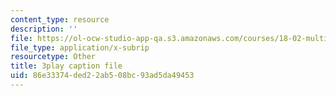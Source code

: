 ```yaml
---
content_type: resource
description: ''
file: https://ol-ocw-studio-app-qa.s3.amazonaws.com/courses/18-02-multivariable-calculus-fall-2007/86e33374ded22ab508bc93ad5da49453_seO7-TwXH_I.srt
file_type: application/x-subrip
resourcetype: Other
title: 3play caption file
uid: 86e33374-ded2-2ab5-08bc-93ad5da49453
---
```

